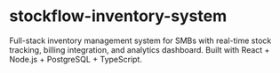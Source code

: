 # stockflow-inventory-system
Full-stack inventory management system for SMBs with real-time stock tracking, billing integration, and analytics dashboard. Built with React +  Node.js + PostgreSQL + TypeScript.
